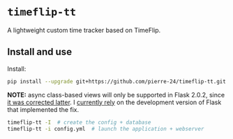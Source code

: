 # `timeflip-tt`

A lightweight custom time tracker based on TimeFlip.

## Install and use

Install:

```bash
pip install --upgrade git+https://github.com/pierre-24/timeflip-tt.git
```

**NOTE:** async class-based views will only be supported in Flask 2.0.2, since [it was corrected latter](https://github.com/pallets/flask/pull/4113).
I [currently rely](requirements.in) on the development version of Flask that implemented the fix.

```bash
timeflip-tt -I  # create the config + database
timeflip-tt -i config.yml  # launch the application + webserver
```